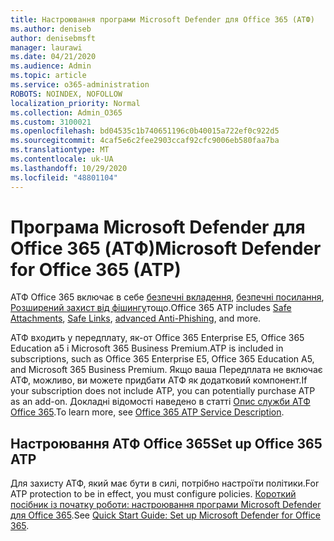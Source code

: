 ```yaml
---
title: Настроювання програми Microsoft Defender для Office 365 (АТФ)
ms.author: deniseb
author: denisebmsft
manager: laurawi
ms.date: 04/21/2020
ms.audience: Admin
ms.topic: article
ms.service: o365-administration
ROBOTS: NOINDEX, NOFOLLOW
localization_priority: Normal
ms.collection: Admin_O365
ms.custom: 3100021
ms.openlocfilehash: bd04535c1b740651196c0b40015a722ef0c922d5
ms.sourcegitcommit: 4caf5e6c2fee2903ccaf92cfc9006eb580faa7ba
ms.translationtype: MT
ms.contentlocale: uk-UA
ms.lasthandoff: 10/29/2020
ms.locfileid: "48801104"
---
```

# <a name="microsoft-defender-for-office-365-atp"></a><span data-ttu-id="46446-102">Програма Microsoft Defender для Office 365 (АТФ)</span><span class="sxs-lookup"><span data-stu-id="46446-102">Microsoft Defender for Office 365 (ATP)</span></span>

<span data-ttu-id="46446-103">АТФ Office 365 включає в себе [безпечні вкладення](https://docs.microsoft.com/microsoft-365/security/office-365-security/atp-safe-attachments), [безпечні посилання](https://docs.microsoft.com/microsoft-365/security/office-365-security/atp-safe-links), [Розширений захист від фішингу](https://docs.microsoft.com/microsoft-365/security/office-365-security/atp-anti-phishing)тощо.</span><span class="sxs-lookup"><span data-stu-id="46446-103">Office 365 ATP includes [Safe Attachments](https://docs.microsoft.com/microsoft-365/security/office-365-security/atp-safe-attachments), [Safe Links](https://docs.microsoft.com/microsoft-365/security/office-365-security/atp-safe-links), [advanced Anti-Phishing](https://docs.microsoft.com/microsoft-365/security/office-365-security/atp-anti-phishing), and more.</span></span> 

<span data-ttu-id="46446-104">АТФ входить у передплату, як-от Office 365 Enterprise E5, Office 365 Education a5 і Microsoft 365 Business Premium.</span><span class="sxs-lookup"><span data-stu-id="46446-104">ATP is included in subscriptions, such as Office 365 Enterprise E5, Office 365 Education A5, and Microsoft 365 Business Premium.</span></span> <span data-ttu-id="46446-105">Якщо ваша Передплата не включає АТФ, можливо, ви можете придбати АТФ як додатковий компонент.</span><span class="sxs-lookup"><span data-stu-id="46446-105">If your subscription does not include ATP, you can potentially purchase ATP as an add-on.</span></span> <span data-ttu-id="46446-106">Докладні відомості наведено в статті [Опис служби АТФ Office 365](https://docs.microsoft.com/office365/servicedescriptions/office-365-advanced-threat-protection-service-description).</span><span class="sxs-lookup"><span data-stu-id="46446-106">To learn more, see [Office 365 ATP Service Description](https://docs.microsoft.com/office365/servicedescriptions/office-365-advanced-threat-protection-service-description).</span></span>

## <a name="set-up-office-365-atp"></a><span data-ttu-id="46446-107">Настроювання АТФ Office 365</span><span class="sxs-lookup"><span data-stu-id="46446-107">Set up Office 365 ATP</span></span>

<span data-ttu-id="46446-108">Для захисту АТФ, який має бути в силі, потрібно настроїти політики.</span><span class="sxs-lookup"><span data-stu-id="46446-108">For ATP protection to be in effect, you must configure policies.</span></span> <span data-ttu-id="46446-109">[Короткий посібник із початку роботи: настроювання програми Microsoft Defender для Office 365](https://docs.microsoft.com/office365/securitycompliance/checklist-atp-setup).</span><span class="sxs-lookup"><span data-stu-id="46446-109">See [Quick Start Guide: Set up Microsoft Defender for Office 365](https://docs.microsoft.com/office365/securitycompliance/checklist-atp-setup).</span></span>

